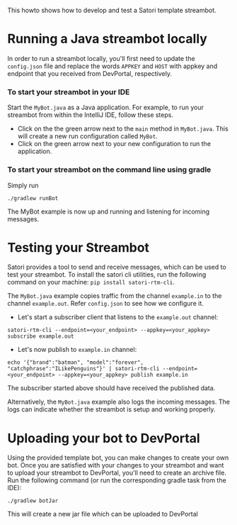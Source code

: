 This howto shows how to develop and test a Satori template streambot.

# Running a Java streambot locally

In order to run a streambot locally, you'll first need to update the `config.json` file and replace the words `APPKEY` and `HOST` with appkey and endpoint that you received from DevPortal, respectively.

### To start your streambot in your IDE
Start the `MyBot.java` as a Java application. For example, to run your streambot from within the IntelliJ IDE,
follow these steps.

* Click on the the green arrow next to the `main` method in `MyBot.java`. This will create a new run configuration called `MyBot`.
* Click on the green arrow next to your new configuration to run the application.

### To start your streambot on the command line using gradle
Simply run
```
./gradlew runBot
```

The MyBot example is now up and running and listening for incoming messages.

# Testing your Streambot
Satori provides a tool to send and receive messages, which can be used to test your streambot. To install the satori cli utilities, run the following command on your machine: `pip install satori-rtm-cli`.

The `MyBot.java` example copies traffic from the channel `example.in` to the channel `example.out`. Refer `config.json` to see how we configure it.

* Let's start a subscriber client that listens to the `example.out` channel:
```
satori-rtm-cli --endpoint=<your_endpoint> --appkey=<your_appkey> subscribe example.out
```

* Let's now publish to `example.in` channel:
```
echo '{"brand":"batman", "model":"forever", "catchphrase":"ILikePenguins"}' | satori-rtm-cli --endpoint=<your_endpoint> --appkey=<your_appkey> publish example.in
```

The subscriber started above should have received the published data.

Alternatively, the `MyBot.java` example also logs the incoming messages. The logs can indicate whether the streambot is setup
and working properly.

# Uploading your bot to DevPortal
Using the provided template bot, you can make changes to create your own bot. Once you are satisfied with your changes to your streambot and want to upload your streambot to DevPortal, you'll need to create an archive file.  Run the following command (or run the corresponding gradle task from the IDE):
```
./gradlew botJar
```
This will create a new jar file which can be uploaded to DevPortal
